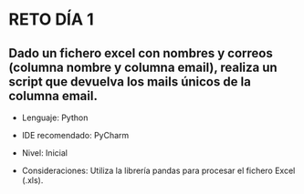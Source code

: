 # RETO DÍA 1
## Dado un fichero excel con nombres y correos (columna nombre y columna email), realiza un script que devuelva los mails únicos de la columna email.
* Lenguaje: Python
* IDE recomendado: PyCharm
* Nivel: Inicial

* Consideraciones: Utiliza la librería pandas para procesar el fichero Excel (.xls).